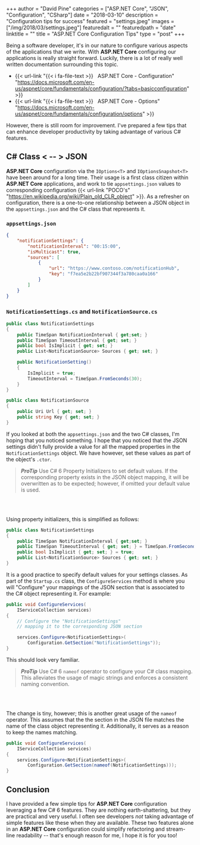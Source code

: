 +++
author = "David Pine"
categories = ["ASP.NET Core", "JSON", "Configuration", "CSharp"]
date = "2018-03-10"
description = "Configuration tips for success"
featured = "settings.jpeg"
images = ["/img/2018/03/settings.jpeg"]
featuredalt = ""
featuredpath = "date"
linktitle = ""
title = "ASP.NET Core Configuration Tips"
type = "post"
+++

Being a software developer, it's in our nature to configure various aspects of the applications that we write. With __ASP.NET Core__ configuring our applications is really straight forward. Luckily, there is a lot of really well written documentation surrounding this topic.

 - {{< url-link "{{< i fa-file-text >}} &nbsp; ASP.NET Core - Configuration" "https://docs.microsoft.com/en-us/aspnet/core/fundamentals/configuration/?tabs=basicconfiguration" >}}
 - {{< url-link "{{< i fa-file-text >}} &nbsp; ASP.NET Core - Options" "https://docs.microsoft.com/en-us/aspnet/core/fundamentals/configuration/options" >}}

However, there is still room for improvement. I've prepared a few tips that can enhance developer productivity by taking advantage of various C# features.

## C# Class < -- > JSON

__ASP.NET Core__ configuration via the `IOptions<T>` and `IOptionsSnapshot<T>` have been around for a long time. Their usage is a first class citizen within __ASP.NET Core__ applications, and work to tie `appsettings.json` values to corresponding configuration {{< url-link "POCO's" "https://en.wikipedia.org/wiki/Plain_old_CLR_object" >}}. As a refresher on configuration, there is a one-to-one relationship between a JSON object in the `appsettings.json` and the C# class that represents it.

### `appsettings.json`

```json
{
    "notificationSettings": {
        "notificationInterval": "00:15:00",
        "isMulticast": true,
        "sources": [
            {
                "url": "https://www.contoso.com/notificationHub",
                "key": "f7ea5e2b22bf907344f3a780caa0a166"
            }
        ]
    }
}
```

### `NotificationSettings.cs` and `NotificationSource.cs`

```csharp
public class NotificationSettings
{
    public TimeSpan NotificationInterval { get;set; }
    public TimeSpan TimeoutInterval { get; set; }
    public bool IsImplicit { get; set; }
    public List<NotificationSource> Sources { get; set; }

    public NotificationSetting()
    {
        IsImplicit = true;
        TimeoutInterval = TimeSpan.FromSeconds(30);
    }
}

public class NotificationSource
{
    public Uri Url { get; set; }
    public string Key { get; set; }
}
```

If you looked at both the `appsettings.json` and the two C# classes, I'm hoping that you noticed something. I hope that you noticed that the JSON settings didn't fully provide a value for all the mapped properties in the `NotificationSettings` object. We have however, set these values as part of the object's `.ctor`. 

> <cite>**ProTip**</cite>
> Use C# 6 Property Initializers to set default values. If the corresponding property exists in the JSON object mapping, it will be overwritten as to be expected; however, if omitted your default value is used.

<br/><br/>

Using property initializers, this is simplified as follows:

```csharp
public class NotificationSettings
{
    public TimeSpan NotificationInterval { get;set; }
    public TimeSpan TimeoutInterval { get; set; } = TimeSpan.FromSeconds(30);
    public bool IsImplicit { get; set; } = true;
    public List<NotificationSource> Sources { get; set; }
}
```

It is a good practice to specify default values for your settings classes. As part of the `Startup.cs` class, the `ConfigureServices` method is where you will "Configure" your mappings of the JSON section that is associated to the C# object representing it. For example:

```csharp
public void ConfigureServices(
    IServiceCollection services)
{
    // Configure the "NotificationSettings"
    // mapping it to the corresponding JSON section

    services.Configure<NotificationSettings>(
        Configuration.GetSection("NotificationSettings"));
}
```

This should look very familiar.

> <cite>**ProTip**</cite>
> Use C# 6 `nameof` operator to configure your C# class mapping. This alleviates the usage of magic strings and enforces a consistent naming convention.

<br/><br/>

The change is tiny, however; this is another great usage of the `nameof` operator. This assumes that the the section in the JSON file matches the name of the class object representing it. Additionally, it serves as a reason to keep the names matching.

```csharp
public void ConfigureServices(
    IServiceCollection services)
{
    services.Configure<NotificationSettings>(
        Configuration.GetSection(nameof(NotificationSettings)));
}
```

## Conclusion

I have provided a few simple tips for __ASP.NET Core__ configuration leveraging a few C# 6 features. They are nothing earth-shattering, but they are practical and very useful. I often see developers _not_ taking advantage of simple features like these when they are available. These two features alone in an __ASP.NET Core__ configuration could simplify refactoring and stream-line readability -- that's enough reason for me, I hope it is for you too!

